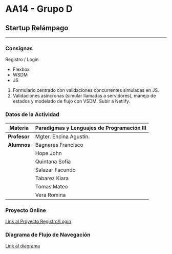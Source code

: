 # AA14 - Grupo D
## Startup Relámpago
--- 
### Consignas
Registro / Login
- Flexbox
- WSDM
- JS
1. Formulario centrado con validaciones concurrentes simuladas en JS.
2. Validaciones asíncronas (simular llamadas a servidores), manejo de estados y modelado de flujo con VSDM. Subir a Netlify.

### **Datos de la Actividad**  
|  **Materia** |Paradigmas y Lenguajes de Programación III| 
|--------------|------------------------------------------|  
| **Profesor** | Mgter. Encina Agustín.                   |   
| **Alumnos**| Bagneres Francisco                |
|| Hope John                         |  
|| Quintana Sofia                    |  
|| Salazar Facundo                   |  
|| Tabarez Kiara                     |  
|| Tomas Mateo                       |  
|| Vera Romina                       |  

### Proyecto Online
[Link al Proyecto Registro/Login](https://68dc0149a84d1919dc9c0ee8--deluxe-toffee-cccb39.netlify.app/ )

### Diagrama de Flujo de Navegación
[Link al diagrama](https://drive.google.com/file/d/15x5qzuyoop97S5WtpOIwqJaGBxLbZtog/view?usp=sharing)
